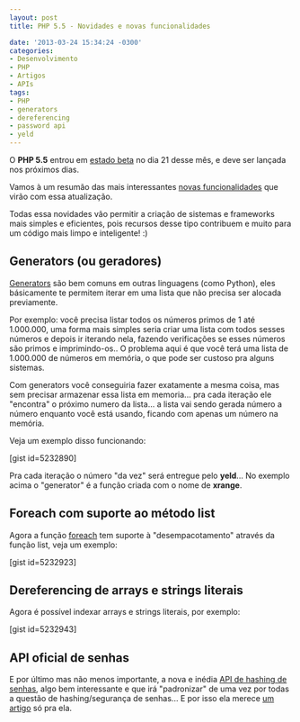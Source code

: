 ```yaml
---
layout: post
title: PHP 5.5 - Novidades e novas funcionalidades

date: '2013-03-24 15:34:24 -0300'
categories:
- Desenvolvimento
- PHP
- Artigos
- APIs
tags:
- PHP
- generators
- dereferencing
- password api
- yeld
---
```

<p>O <strong>PHP 5.5</strong> entrou em <a href="http://php.net/archive/2013.php#id2013-03-21-1">estado beta</a> no dia 21 desse mês, e deve ser lançada nos próximos dias.</p>
<p>Vamos à um resumão das mais interessantes <a href="http://www.php.net/manual/en/migration55.new-features.php">novas funcionalidades</a> que virão com essa atualização.</p>
<p>Todas essa novidades vão permitir a criação de sistemas e frameworks mais simples e eficientes, pois recursos desse tipo contribuem e muito para um código mais limpo e inteligente! :)</p>
<h2>Generators (ou geradores)</h2>
<p><a href="http://www.php.net/manual/en/language.generators.overview.php">Generators</a> são bem comuns em outras linguagens (como Python), eles básicamente te permitem iterar em uma lista que não precisa ser alocada previamente.</p>
<p>Por exemplo: você precisa listar todos os números primos de 1 até 1.000.000, uma forma mais simples seria criar uma lista com todos sesses números e depois ir iterando nela, fazendo verificações se esses números são primos e imprimindo-os.. O problema aqui é que você terá uma lista de 1.000.000 de números em memória, o que pode ser custoso pra alguns sistemas.</p>
<p>Com generators você conseguiria fazer exatamente a mesma coisa, mas sem precisar armazenar essa lista em memoria... pra cada iteração ele "encontra" o próximo numero da lista... a lista vai sendo gerada número a número enquanto você está usando, ficando com apenas um número na memória.</p>
<p>Veja um exemplo disso funcionando:</p>
<p>[gist id=5232890]</p>
<p>Pra cada iteração o número "da vez" será entregue pelo <strong>yeld</strong>... No exemplo acima o "generator" é a função criada com o nome de <strong>xrange</strong>.</p>
<h2>Foreach com suporte ao método list</h2>
<p>Agora a função <a href="http://www.php.net/manual/en/control-structures.foreach.php">foreach</a> tem suporte à "desempacotamento" através da função list, veja um exemplo:</p>
<p>[gist id=5232923]</p>
<h2>Dereferencing de arrays e strings literais</h2>
<p>Agora é possível indexar arrays e strings literais, por exemplo:</p>
<p>[gist id=5232943]</p>
<h2>API oficial de senhas</h2>
<p>E por último mas não menos importante, a nova e inédia <a href="http://blog.thiagobelem.net/php-5-5-api-de-senhas/">API de hashing de senhas</a>, algo bem interessante e que irá "padronizar" de uma vez por todas a questão de hashing/segurança de senhas... E por isso ela merece <a href="http://blog.thiagobelem.net/php-5-5-api-de-senhas/">um artigo</a> só pra ela.</p>
